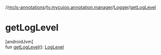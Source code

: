 //[mcls-annotations](../../../index.md)/[tv.mycujoo.annotation.manager](../index.md)/[Logger](index.md)/[getLogLevel](get-log-level.md)

# getLogLevel

[androidJvm]\
fun [getLogLevel](get-log-level.md)(): [LogLevel](../../tv.mycujoo.annotation.domain.enum/-log-level/index.md)
